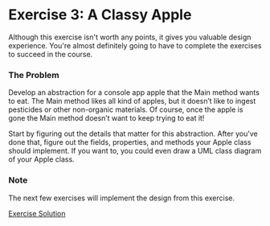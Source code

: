 # Exercise 3: A Classy Apple

Although this exercise isn't worth any points, it gives you valuable design experience. You're almost definitely going to have to complete the exercises to succeed in the course.

### The Problem

Develop an abstraction for a console app apple that the Main method wants to eat. The Main method likes all kind of apples, but it doesn’t like to ingest pesticides or other non-organic materials. Of course, once the apple is gone the Main method doesn’t want to keep trying to eat it!

Start by figuring out the details that matter for this abstraction. After you’ve done that, figure out the fields, properties, and methods your Apple class should implement. If you want to, you could even draw a UML class diagram of your Apple class.

### Note

The next few exercises will implement the design from this exercise.

[Exercise Solution](https://d3c33hcgiwev3.cloudfront.net/CHOFlYqET4ezhZWKhE-HHg_08dde3c6f5a94ac1bc7435f49afe07f1_1-3-Exercise-3-Solution.pdf?Expires=1643068800&Signature=j64hwLEb7D02wSWMGY-96mOuffb5eEFQVJUZZCoeGh7PaxoLtBGADXe2-2wpYXZivkMp4N3RbuXn50-C7OgKPM6vFIjU9Pf0eVuZ30A0Dg5oQhDHVgPrCy0XwyZ5KseuhmbjpPcC~uW62YKOcqkbgCb5JcM930uN~s-cti~iUv0_&Key-Pair-Id=APKAJLTNE6QMUY6HBC5A)
